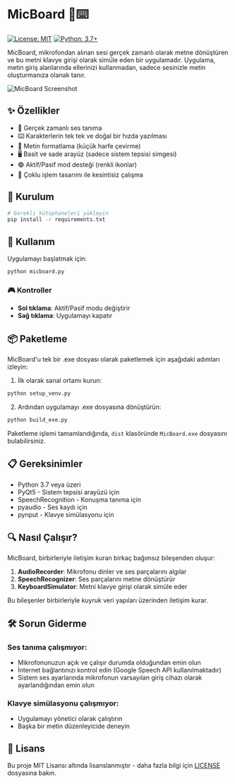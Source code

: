 # MicBoard 🎤⌨️

[![License: MIT](https://img.shields.io/badge/License-MIT-yellow.svg)](https://opensource.org/licenses/MIT)
[![Python: 3.7+](https://img.shields.io/badge/python-3.7+-blue.svg)](https://www.python.org/downloads/)

MicBoard, mikrofondan alınan sesi gerçek zamanlı olarak metne dönüştüren ve bu metni klavye girişi olarak simüle eden bir uygulamadır. Uygulama, metin giriş alanlarında ellerinizi kullanmadan, sadece sesinizle metin oluşturmanıza olanak tanır.

![MicBoard Screenshot](https://example.com/screenshot.png)

## ✨ Özellikler

- 🎤 Gerçek zamanlı ses tanıma
- ⌨️ Karakterlerin tek tek ve doğal bir hızda yazılması
- 🔄 Metin formatlama (küçük harfe çevirme)
- 🖥️ Basit ve sade arayüz (sadece sistem tepsisi simgesi)
- 🟢 Aktif/Pasif mod desteği (renkli ikonlar)
- 🧵 Çoklu işlem tasarımı ile kesintisiz çalışma

## 🚀 Kurulum

```bash
# Gerekli kütüphaneleri yükleyin
pip install -r requirements.txt
```

## 🔧 Kullanım

Uygulamayı başlatmak için:

```bash
python micboard.py
```

### 🎮 Kontroller

- **Sol tıklama**: Aktif/Pasif modu değiştirir
- **Sağ tıklama**: Uygulamayı kapatır

## 📦 Paketleme

MicBoard'u tek bir .exe dosyası olarak paketlemek için aşağıdaki adımları izleyin:

1. İlk olarak sanal ortamı kurun:
```bash
python setup_venv.py
```

2. Ardından uygulamayı .exe dosyasına dönüştürün:
```bash
python build_exe.py
```

Paketleme işlemi tamamlandığında, `dist` klasöründe `MicBoard.exe` dosyasını bulabilirsiniz.

## 📋 Gereksinimler

- Python 3.7 veya üzeri
- PyQt5 - Sistem tepsisi arayüzü için
- SpeechRecognition - Konuşma tanıma için
- pyaudio - Ses kaydı için
- pynput - Klavye simülasyonu için

## 🔍 Nasıl Çalışır?

MicBoard, birbirleriyle iletişim kuran birkaç bağımsız bileşenden oluşur:

1. **AudioRecorder**: Mikrofonu dinler ve ses parçalarını algılar
2. **SpeechRecognizer**: Ses parçalarını metne dönüştürür
3. **KeyboardSimulator**: Metni klavye girişi olarak simüle eder

Bu bileşenler birbirleriyle kuyruk veri yapıları üzerinden iletişim kurar.

## 🛠️ Sorun Giderme

### Ses tanıma çalışmıyor:
- Mikrofonunuzun açık ve çalışır durumda olduğundan emin olun
- İnternet bağlantınızı kontrol edin (Google Speech API kullanılmaktadır)
- Sistem ses ayarlarında mikrofonun varsayılan giriş cihazı olarak ayarlandığından emin olun

### Klavye simülasyonu çalışmıyor:
- Uygulamayı yönetici olarak çalıştırın
- Başka bir metin düzenleyicide deneyin

## 📜 Lisans

Bu proje MIT Lisansı altında lisanslanmıştır - daha fazla bilgi için [LICENSE](LICENSE) dosyasına bakın.
